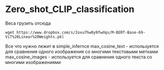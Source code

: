# Zero_shot_CLIP_classification

Веса грузить отсюда

```
wget https://www.dropbox.com/s/2oxu7hw0y9fwdqs/M-BERT-Base-69-ViT%20Linear%20Weights.pkl
```

Все что нужно лежит в simple_infernce 
max_cosine_text - используется для сравнения одного изображения со многими текстовыми метками
max_cosine_images -  используется для сравнения одного текста со многими изображениями
